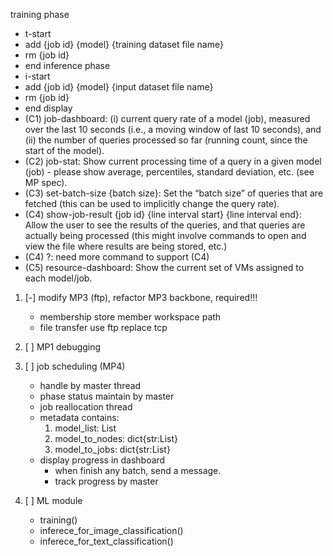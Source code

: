 training phase
* t-start
* add {job id} {model} {training dataset file name} 
* rm {job id}
* end
inference phase
* i-start
* add {job id} {model} {input dataset file name}
* rm {job id}
* end
display
* (C1) job-dashboard: (i) current query rate of a model (job), measured over the last 10 seconds (i.e., a moving window of last 10 seconds), and (ii) the number of queries processed so far (running count, since the start of the model).
* (C2) job-stat: Show current processing time of a query in a given model (job) - please show average, percentiles, standard deviation, etc. (see MP spec). 
* (C3) set-batch-size {batch size}: Set the “batch size” of queries that are fetched (this can be used to implicitly change the query rate).
* (C4) show-job-result {job id} {line interval start} {line interval end}: Allow the user to see the results of the queries, and that queries are actually being processed (this might involve commands to open and view the file where results are being stored, etc.)
* (C4) ?: need more command to support (C4)
* (C5) resource-dashboard: Show the current set of VMs assigned to each model/job.
 
1. [-] modify MP3 (ftp), refactor MP3 backbone, required!!! 
    * membership store member workspace path
    * file transfer use ftp replace tcp 
2. [ ] MP1 debugging
3. [ ] job scheduling (MP4)
    * handle by master thread
    * phase status maintain by master
    * job reallocation thread
    * metadata contains:
        1. model_list: List
        2. model_to_nodes: dict{str:List}
        3. model_to_jobs: dict{str:List}
    * display progress in dashboard
        * when finish any batch, send a message. 
        * track progress by master

4. [ ] ML module
    * training()
    * inferece_for_image_classification()
    * inferece_for_text_classification()

